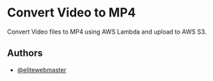 
# Convert Video to MP4

Convert Video files to MP4 using AWS Lambda and upload to AWS S3.


## Authors

- [@elitewebmaster](https://elitewebmaster.com)
